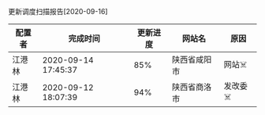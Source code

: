 更新调度扫描报告[2020-09-16]

|	配置者	|	完成时间	|	更新进度	|	网站名	|	原因	|
|----|----|----|----|----|
|	江港林	|	2020-09-14 17:45:37	|	 85%	|	陕西省咸阳市	|	网站:skull_and_crossbones:	|
|	江港林	|	2020-09-12 18:07:39	|	 94%	|	陕西省商洛市	|	发改委:skull_and_crossbones:	|

